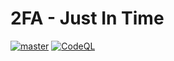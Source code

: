 # 2FA - Just In Time

[![master](https://github.com/larscom/jit-2fa/actions/workflows/master.yml/badge.svg?branch=master)](https://github.com/larscom/jit-2fa/actions/workflows/master.yml)
[![CodeQL](https://github.com/larscom/jit-2fa/actions/workflows/codeql-analysis.yml/badge.svg?branch=master)](https://github.com/larscom/jit-2fa/actions/workflows/codeql-analysis.yml)